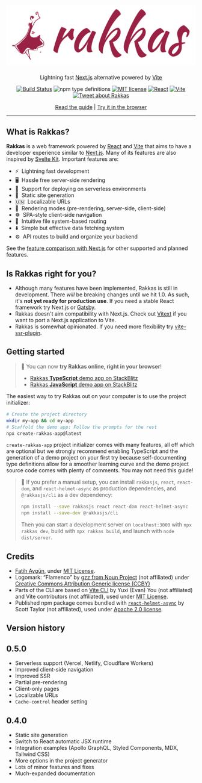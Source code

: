 # ![Rakkas](logo.png)

<div align="center">

Lightning fast [Next.js](https://nextjs.org) alternative powered by [Vite](https://vitejs.dev)

[![Build Status](https://app.travis-ci.com/rakkasjs/rakkasjs.svg?branch=main)](https://app.travis-ci.com/rakkasjs/rakkasjs)
![npm type definitions](https://img.shields.io/npm/types/rakkasjs)
[![MIT license](https://img.shields.io/npm/l/rakkasjs)](https://github.com/rakkasjs/rakkasjs/blob/main/LICENSE)
[![React](https://badges.aleen42.com/src/react.svg)](https://reactjs.org)
[![Vite](https://badges.aleen42.com/src/vitejs.svg)](https://vitejs.dev)
[![Tweet about Rakkas](https://img.shields.io/twitter/url?style=social&url=https%3A%2F%2Fgithub.com%2Frakkasjs%2Frakkasjs)](https://twitter.com/intent/tweet?text=I%20gave%20%23RakkasJS%20a%20try!&url=https%3A%2F%2Fgithub.com%2Frakkasjs%2Frakkasjs)

[Read the guide](https://rakkasjs.org/guide) | [Try it in the browser](https://stackblitz.com/edit/rakkas-demo-ts?file=src%2Fpages%2Fpage.tsx)

</div>

---

## What is Rakkas?

**Rakkas** is a web framework powered by [React](https://reactjs.org) and [Vite](https://vitejs.dev) that aims to have a developer experience similar to [Next.js](https://nextjs.org). Many of its features are also inspired by [Svelte Kit](https://kit.svelte.dev). Important features are:

- ⚡&nbsp; Lightning fast development
- 🖥️&nbsp; Hassle free server-side rendering
- 🚀&nbsp; Support for deploying on serverless environments
- 📄&nbsp; Static site generation
- 🇺🇳&nbsp; Localizable URLs
- 🔀&nbsp; Rendering modes (pre-rendering, server-side, client-side)
- ☸️&nbsp; SPA-style client-side navigation
- 📁&nbsp; Intuitive file system-based routing
- ⬇️&nbsp; Simple but effective data fetching system
- ⚙️&nbsp; API routes to build and organize your backend

See the [feature comparison with Next.js](https://rakkasjs.org/guide/feature-comparison) for other supported and planned features.

## Is Rakkas right for you?

- Although many features have been implemented, Rakkas is still in development. There _will_ be breaking changes until we hit 1.0. As such, it's **not yet ready for production use**. If you need a stable React framework try Next.js or [Gatsby](https://www.gatsbyjs.com/).
- Rakkas doesn't aim compatibility with Next.js. Check out [Vitext](https://github.com/Aslemammad/vitext) if you want to port a Next.js application to Vite.
- Rakkas is somewhat opinionated. If you need more flexibility try [vite-ssr-plugin](https://vite-plugin-ssr.com/).

## Getting started

> 🚀 You can now **try Rakkas online, right in your browser**!
>
> - [Rakkas **TypeScript** demo app on StackBlitz](https://stackblitz.com/edit/rakkas-demo-ts?file=src%2Fpages%2Fpage.tsx)
> - [Rakkas **JavaScript** demo app on StackBlitz](https://stackblitz.com/edit/rakkas-demo?file=src%2Fpages%2Fpage.jsx)

The easiest way to try Rakkas out on your computer is to use the project initializer:

```bash
# Create the project directory
mkdir my-app && cd my-app
# Scaffold the demo app: Follow the prompts for the rest
npx create-rakkas-app@latest
```

`create-rakkas-app` project initializer comes with many features, all off which are optional but we strongly recommend enabling TypeScript and the generation of a demo project on your first try because self-documenting type definitions allow for a smoother learning curve and the demo project source code comes with plenty of comments. You may not need this guide!

> 👷 If you prefer a manual setup, you can install `rakkasjs`, `react`, `react-dom`, and `react-helmet-async` as production dependencies, and `@rakkasjs/cli` as a dev dependency:
>
> ```bash
> npm install --save rakkasjs react react-dom react-helmet-async
> npm install --save-dev @rakkasjs/cli
> ```
>
> Then you can start a development server on `localhost:3000` with `npx rakkas dev`, build with `npx rakkas build`, and launch with `node dist/server`.

## Credits

- [Fatih Aygün](https://github.com/cyco130), under [MIT License](https://opensource.org/licenses/MIT).
- Logomark: “Flamenco” by [gzz from Noun Project](https://thenounproject.com/term/flamenco/111303) (not affiliated) under [Creative Commons Attribution Generic license (CCBY)](https://creativecommons.org/licenses/by/2.0/)
- Parts of the CLI are based on [Vite CLI](https://github.com/vitejs/vite/tree/main/packages/vite) by Yuxi (Evan) You (not affiliated) and Vite contributors (not affiliated), used under [MIT License](./vite-license.md).
- Published npm package comes bundled with [`react-helmet-async`](https://github.com/staylor/react-helmet-async) by Scott Taylor (not affiliated), used under [Apache 2.0 license](./react-helmet-async-license.txt).

## Version history

## 0.5.0

- Serverless support (Vercel, Netlify, Cloudflare Workers)
- Improved client-side navigation
- Improved SSR
- Partial pre-rendering
- Client-only pages
- Localizable URLs
- `Cache-control` header setting

## 0.4.0

- Static site generation
- Switch to React automatic JSX runtime
- Integration examples (Apollo GraphQL, Styled Components, MDX, Tailwind CSS)
- More options in the project generator
- Lots of minor features and fixes
- Much-expanded documentation
